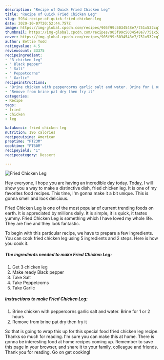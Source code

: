 ```yaml
---
description: "Recipe of Quick Fried Chicken Leg"
title: "Recipe of Quick Fried Chicken Leg"
slug: 5934-recipe-of-quick-fried-chicken-leg
date: 2020-10-07T20:52:44.757Z
image: https://img-global.cpcdn.com/recipes/905f99c5034548e7/751x532cq70/fried-chicken-leg-recipe-main-photo.jpg
thumbnail: https://img-global.cpcdn.com/recipes/905f99c5034548e7/751x532cq70/fried-chicken-leg-recipe-main-photo.jpg
cover: https://img-global.cpcdn.com/recipes/905f99c5034548e7/751x532cq70/fried-chicken-leg-recipe-main-photo.jpg
author: Bettie Todd
ratingvalue: 4.5
reviewcount: 33375
recipeingredient:
- "3 chicken leg"
- " Black pepper"
- " Salt"
- " Peppetcorns"
- " Garlic"
recipeinstructions:
- "Brine chicken with peppercorns garlic salt and water. Brine for 1 or 2 hours"
- "Remove from brine pat dry then fry it"
categories:
- Recipe
tags:
- fried
- chicken
- leg

katakunci: fried chicken leg 
nutrition: 196 calories
recipecuisine: American
preptime: "PT23M"
cooktime: "PT60M"
recipeyield: "1"
recipecategory: Dessert

---
```



![Fried Chicken Leg](https://img-global.cpcdn.com/recipes/905f99c5034548e7/751x532cq70/fried-chicken-leg-recipe-main-photo.jpg)

Hey everyone, I hope you are having an incredible day today. Today, I will show you a way to make a distinctive dish, fried chicken leg. It is one of my favorites food recipes. This time, I'm gonna make it a bit unique. This is gonna smell and look delicious.



Fried Chicken Leg is one of the most popular of current trending foods on earth. It is appreciated by millions daily. It is simple, it is quick, it tastes yummy. Fried Chicken Leg is something which I have loved my whole life. They are fine and they look fantastic.


To begin with this particular recipe, we have to prepare a few ingredients. You can cook fried chicken leg using 5 ingredients and 2 steps. Here is how you cook it.

<!--inarticleads1-->

##### The ingredients needed to make Fried Chicken Leg:

1. Get 3 chicken leg
1. Make ready  Black pepper
1. Take  Salt
1. Take  Peppetcorns
1. Take  Garlic




<!--inarticleads2-->

##### Instructions to make Fried Chicken Leg:

1. Brine chicken with peppercorns garlic salt and water. Brine for 1 or 2 hours
1. Remove from brine pat dry then fry it




So that is going to wrap this up for this special food fried chicken leg recipe. Thanks so much for reading. I'm sure you can make this at home. There is gonna be interesting food at home recipes coming up. Remember to save this page in your browser, and share it to your family, colleague and friends. Thank you for reading. Go on get cooking!
